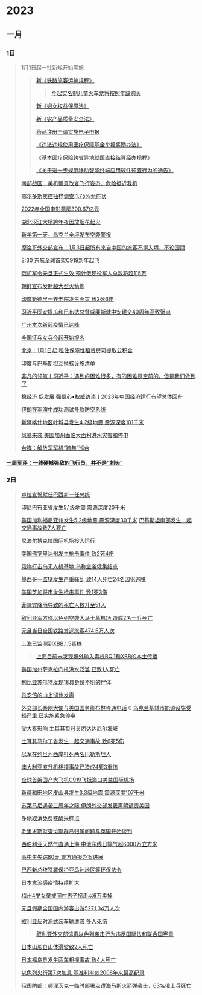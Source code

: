 # 2023
## 一月
### 1日
> 1月1日起一批新规开始实施
>
>> [新《铁路旅客运输规程》](https://xxgk.mot.gov.cn/2020/jigou/fgs/202211/t20221117_3710710.html)
>>
>>> [今起实名制儿童火车票将按照年龄购买](http://www.news.cn/2023-01/01/c_1129248851.htm) 
>>
>>[新《妇女权益保障法》](http://www.gov.cn/xinwen/2022-10/30/content_5722636.htm)
>> 
>> [新《农产品质量安全法》](http://www.gov.cn/xinwen/2022-09/03/content_5708127.htm)
>> 
>> [药品注册申请实施电子申报](https://www.nmpa.gov.cn/xxgk/ggtg/qtggtg/20221130190751164.html)
>>
>> [《违法违规使用医疗保障基金举报奖励办法》](http://www.gov.cn/zhengce/zhengceku/2022-11/25/content_5728716.htm)
>> 
>> [《基本医疗保险跨省异地就医直接结算经办规程》](http://www.gov.cn/zhengce/zhengceku/2022-07/26/content_5702881.htm)
>> 
>> [《关于进一步规范移动智能终端应用软件预置行为的通告》](http://www.gov.cn/zhengce/zhengceku/2022-12/15/content_5732079.htm)
>
>  [南部战区：美机蓄意改变飞行姿态、危险抵近我机](https://www.guancha.cn/military-affairs/2022_12_31_673719.shtml?s=zwyxgtjbt)
>
>  [鄂尔多斯疾控抽样调查:1.75%无症状](https://www.guancha.cn/politics/2022_12_31_673711.shtml)
> 
>  [2022年全国电影票房300.67亿元](https://www.guancha.cn/politics/2023_01_01_673752.shtml)
>  
>  [湖北汉江大桥跨年夜因放烟花起火](https://k.sina.com.cn/article_1647210043_m622e6e3b0330178uv.html?cre=tianyi&mod=wpage&loc=1&r=0&rfunc=2&tj=cxvideo_wpage&tr=381) 
>  
>  [新年第一天，乌克兰全境发布空袭警报](https://mp.weixin.qq.com/s?__biz=MzI3MTQzNjYxNw==&mid=2247701091&idx=4&sn=818191185507ab4068e1cadb915e3b7a&chksm=eacc4c45ddbbc55311b4b0a6e7bac1152d9ee983ef8c95ee83bb7d9f187a1831d50e03e45dfd#rd)
>
>  [摩洛哥外交部宣布：1月3日起所有来自中国的旅客不得入境，不论国籍](https://www.guancha.cn/internation/2023_01_01_673733.shtml)
>
>  [8:30 东航全球首架C919新年起飞](https://content-static.cctvnews.cctv.com/snow-book/index.html?item_id=16806599770709711338&toc_style_id=feeds_default&share_to=copy_url&track_id=54aaece5-08c3-48b9-a412-49f1023c3e60)
>
>  [俄扩军令元旦正式生效 预计俄现役军人总数将超115万](https://content-static.cctvnews.cctv.com/snow-book/index.html?item_id=800916006621341245&toc_style_id=feeds_default&share_to=copy_url&track_id=a5d53e60-ea59-43a6-a772-1e60d21c42f8)
>  
>  [朝鲜宣布发射超大型火箭炮](https://news.cnr.cn/native/gd/20230101/t20230101_526111049.shtml)
>
>  [印度新德里一养老院发生火灾 致2死6伤](https://content-static.cctvnews.cctv.com/snow-book/index.html?item_id=17822684919985798613&t=1672548590546&toc_style_id=feeds_default&share_to=copy_url&track_id=f603c035-bd42-4e8b-92d9-cd3941ecbcae)
>  
>  [习近平同安提瓜和巴布达总督威廉斯就中安建交40周年互致贺电](https://content-static.cctvnews.cctv.com/snow-book/index.html?item_id=14427369895927679774&t=1672556226469&toc_style_id=feeds_default&share_to=copy_url&track_id=53d70911-bdc2-454e-bf8e-4bbff4e44f69)
>  
>  [广州本次新冠疫情已达峰](https://www.guancha.cn/politics/2023_01_01_673776_s.shtml)
>  
>  [全国征兵女兵今起开始报名](https://www.gfbzb.gov.cn/nvbing/)
>  
>  [北京：1月1日起 租住保障性租赁房可提取公积金](https://content-static.cctvnews.cctv.com/snow-book/index.html?item_id=4733648694161338216&toc_style_id=feeds_default&share_to=copy_url&track_id=320bb95f-e1c7-4832-a0a5-f50e3e3a18a4)
>
>  [印度与巴基斯坦互换核设施清单](http://www.news.cn/world/2023-01/01/c_1129249901.htm)
>
>  [非凡的领航丨习近平：遇到的困难很多，有的困难是空前的，但是我们做到了](https://content-static.cctvnews.cctv.com/snow-book/index.html?item_id=17250168647755084489&t=1672574838728&toc_style_id=feeds_default&share_to=copy_url&track_id=2033fac0-7daf-4add-8e77-1ab50b4d865f)
>
>  [稳经济 促发展 强信心•权威访谈丨2023年中国经济运行有望总体回升](https://content-static.cctvnews.cctv.com/snow-book/index.html?item_id=8642767803882595112&toc_style_id=feeds_default&share_to=copy_url&track_id=348a68e9-ef16-414e-8980-1f6f342485b7)
>
>  [伊朗在军演中成功测试多款防空系统](https://news.cctv.com/2023/01/01/ARTIaVMpw5t1gX84c4CCdn61230101.shtml)
>
>  [新疆喀什地区叶城县发生4.2级地震 震源深度101千米](https://www.fcm.chinanews.com.cn/gn/2023/01-01/9925894.shtml)
>  
>  [风暴来袭 美国加州面临大面积洪水灾害和停电](https://2020sjxgq.chinanews.com/gj/2023/01-01/9925918.shtml)
>   
>  [台媒：解放军军机“跨年”巡台](https://www.cankaoxiaoxi.com/tw/20230101/2500375.shtml)
>   
#### [一周军评：一线硬撼强敌的飞行员，并不是“刺头”](https://www.guancha.cn/yangji/2023_01_01_673787_s.shtml)

### 2日
>
>  [卢拉宣誓就任巴西新一任总统](https://www.chinanews.com.cn/gj/2023/01-02/9925925.shtml)
>  
>  [印尼巴布亚省发生5.1级地震 震源深度20千米](https://www.chinanews.com.cn/gj/2023/01-02/9925928.shtml)
>  
>  [美国加利福尼亚州发生5.2级地震 震源深度30千米](http://fjdzj.gov.cn/ar/2023010214000002.htm#:~:text=%E4%B8%AD%E5%9B%BD%E5%9C%B0%E9%9C%87%E5%8F%B0%E7%BD%91%E6%AD%A3%E5%BC%8F,%E6%BA%90%E6%B7%B1%E5%BA%A630%E5%8D%83%E7%B1%B3%E3%80%82)
>  [巴基斯坦南部发生一起交通事故致7人死亡](https://world.huanqiu.com/article/4B7PZUCQ5hu)
>  
>  [尼泊尔博克拉国际机场投入运行](http://www.news.cn/world/2023-01/02/c_1129250205.htm)
>  
>  [美国佛罗里达州发生枪击事件 致2死4伤](https://www.chinanews.com.cn/gj/2023/01-02/9925948.shtml)
>  
>  [俄称打击乌无人机基地 乌称空袭俄集结点](https://www.chinanews.com.cn/gj/2023/01-02/9925950.shtml)
>  
>  [墨西哥一监狱发生严重骚乱 致14人死亡24名囚犯逃脱](https://world.huanqiu.com/article/4B7UYgZ6GjP)
>  
>  [美国芝加哥市发生枪击事件 致1死3伤](https://content-static.cctvnews.cctv.com/snow-book/index.html?item_id=8972146573023413895&toc_style_id=feeds_default&share_to=copy_url&track_id=309a7fcf-a9d9-4cf5-8928-1b9107eaad81)
>  
>  [菲律宾降雨导致的死亡人数升至51人](https://www.chinanews.com.cn/gj/2023/01-02/9926006.shtml) 
>  
>  [叙利亚军方称以色列空袭大马士革机场 造成2名士兵死亡](https://www.chinanews.com.cn/gj/2023/01-02/9926008.shtml)
>  
>  [元旦当日全国铁路发送旅客474.5万人次](https://content-static.cctvnews.cctv.com/snow-book/index.html?item_id=10823092053114189632&toc_style_id=feeds_default&share_to=copy_url&track_id=1de40c81-72d6-4abc-9832-65d4787bde8c)
>  
>  [上海已监测到XBB.1.5毒株](https://m.gmw.cn/2023-01/02/content_1303241571.htm)
>  
>> [上海目前未发现境外输入毒株BQ.1和XBB的本土传播](https://content-static.cctvnews.cctv.com/snow-book/index.html?item_id=2517780243339121416&t=1672659102246&toc_style_id=feeds_default&share_to=copy_url&track_id=af16de21-c37b-4338-bd57-cfd9e36cde23)  
>  
>  [美国加州萨克拉门托洪水泛滥 已致1人死亡](https://content-static.cctvnews.cctv.com/snow-book/index.html?item_id=15231809953012376345&toc_style_id=feeds_default&share_to=copy_url&track_id=8b2ea7ef-ffa7-41e4-b826-8ba34544490d)
>  
>  [利比亚苏尔特发现18具身份不明的尸体](https://world.huanqiu.com/article/4B7baB20SSv)
>  
>  [杀安倍的山上彻也发声](https://world.huanqiu.com/article/4B7ZTQjVWLc)
>  
>  [外交部长秦刚大使与美国国务卿布林肯通电话](https://content-static.cctvnews.cctv.com/snow-book/index.html?item_id=10576759781202844526&t=1672637470978&toc_style_id=feeds_default&share_to=copy_url&track_id=b67bb64c-c484-4f15-82c3-cc24c1336196)
>  0
>  [乌克兰基辅市能源设施受损严重 已实施紧急停电](https://content-static.cctvnews.cctv.com/snow-book/index.html?item_id=9710114541976054125&t=1672640067182&toc_style_id=feeds_default&share_to=copy_url&track_id=5a5f6e8d-19b4-4277-8457-4f6dfa41d7a4)
>  
>  [受大雾影响 土耳其暂时关闭达达尼尔海峡](https://content-static.cctvnews.cctv.com/snow-book/index.html?item_id=16780037666809760495&toc_style_id=feeds_default&share_to=copy_url&track_id=77bc22c2-4172-4503-987b-daf38a29fa53)
>  
>  [土耳其马尔丁省发生一起交通事故 致6死5伤](https://content-static.cctvnews.cctv.com/snow-book/index.html?item_id=14624170253622158423&toc_style_id=feeds_default&share_to=copy_url&track_id=a5b823ff-9e5b-4b29-b2c2-8da1ba453ba5)
>  
>  [以军在约旦河西岸打死两名巴勒斯坦人](https://content-static.cctvnews.cctv.com/snow-book/index.html?item_id=9756797380596027826&toc_style_id=feeds_default&share_to=copy_url&track_id=612adc0c-4a79-4754-9450-950aa1c6abdc)
>  
>  [澳大利亚直升机相撞事故已造成4死3重伤](https://content-static.cctvnews.cctv.com/snow-book/index.html?item_id=272912496986125135&t=1672643559771&toc_style_id=feeds_default&share_to=copy_url&track_id=930bd7b4-8d14-4eed-b725-16653756afd7)
>  
>  [全球首架国产大飞机C919飞抵海口美兰国际机场](https://content-static.cctvnews.cctv.com/snow-book/index.html?item_id=1787470337033026517&toc_style_id=feeds_default&share_to=copy_url&track_id=a0528af2-2335-4743-892f-fea1245eaf0e)
>  
>  [新疆和田地区皮山县发生3.3级地震 震源深度107千米](https://content-static.cctvnews.cctv.com/snow-book/index.html?item_id=11311626103703355718&toc_style_id=feeds_default&share_to=copy_url&track_id=4ff3bbff-7aab-447c-9ad8-048dff5430e7)
>  
>  [苏莱马尼遇袭三周年之际 伊朗外交部发表声明谴责美国](https://content-static.cctvnews.cctv.com/snow-book/index.html?item_id=6122889319494972736&toc_style_id=feeds_default&share_to=copy_url&track_id=02de7659-ea76-4383-951a-f55c7a4aadcc)
>  
>  [多地取消免费核酸采样点](https://www.guancha.cn/politics/2023_01_02_673940.shtml?s=zwyxgtjbt) 
>  
>  [毛里求斯就查戈斯群岛归属问题与英国开始谈判](https://www.cankaoxiaoxi.com/world/20230102/2500450.shtml)
>  
>  [西伯利亚天然气直通上海 中俄东线日输气超6000万立方米](https://content-static.cctvnews.cctv.com/snow-book/index.html?item_id=17946430694330709930&toc_style_id=feeds_default&share_to=copy_url&track_id=9c5c1255-e902-484e-9e58-133c44618e72)
>  
>  [高中生失踪80天 警方通报办案进展](https://www.thepaper.cn/newsDetail_forward_21397471?commTag=true)
>  
>  [巴西新总统签署保护亚马孙地区等环保法令](https://content-static.cctvnews.cctv.com/snow-book/index.html?item_id=12959142105085810016&toc_style_id=feeds_default&share_to=copy_url&track_id=59615ad2-0e55-46cf-8e4b-75b3dea74234)
>  
>  [日本禽流感疫情持续扩大](https://www.nbd.com.cn/articles/2023-01-02/2616800.html)
>  
>  [梅州4岁女童被同村男子拐走以6万卖掉](https://m.gmw.cn/2023-01/02/content_1303241772.htm)
>  
>  [元旦假期全国国内游客出游5271.34万人次](https://content-static.cctvnews.cctv.com/snow-book/index.html?item_id=4490857350748648156&t=1672658489380&toc_style_id=feeds_default&share_to=copy_url&track_id=173984b5-2e7b-4830-8be8-e39e483e8a49)
>  
>  [叙利亚反对派武装车辆遭袭 多人死伤](https://content-static.cctvnews.cctv.com/snow-book/index.html?item_id=12907517726429790045&toc_style_id=feeds_default&share_to=copy_url&track_id=36df139e-b5bd-40c7-bdb5-83083d34ba5a)
>  
>>[叙利亚外交部谴责以色列袭击行为违反国际法和联合国宪章](https://content-static.cctvnews.cctv.com/snow-book/index.html?item_id=9764656049353809119&toc_style_id=feeds_default&share_to=copy_url&track_id=53891ccd-d9cd-48f1-a5d3-345560e78c6f)  
>  
>  [日本山形县山体滑坡致2人死亡](https://content-static.cctvnews.cctv.com/snow-book/index.html?item_id=8702348784165992937&toc_style_id=feeds_default&share_to=copy_url&track_id=69017126-ff9d-442f-8b7e-974f38f50a87)
>  
>  [日本福岛县发生两车相撞事故 致4人死亡](https://content-static.cctvnews.cctv.com/snow-book/index.html?item_id=7985319082397713846&toc_style_id=feeds_default&share_to=copy_url&track_id=2a651908-ee02-4826-9f49-5596475b01e4)
>  
>  [以色列央行第7次加息 基准利率创2008年来最高纪录](https://content-static.cctvnews.cctv.com/snow-book/index.html?item_id=13903433036590984817&toc_style_id=feeds_default&share_to=copy_url&track_id=0b5132da-b78c-462d-8ee4-da0c2a5d1fe9)
>  
>  [俄国防部：顿涅茨克一临时部署点遭海马斯火箭弹袭击，63名俄士兵死亡](https://world.huanqiu.com/article/4B7vBjEpWxl)

 
